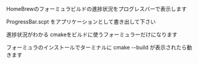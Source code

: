HomeBrewのフォーミュラビルドの進捗状況をプログレスバーで表示します

ProgressBar.scpt をアプリケーションとして書き出して下さい

進捗状況がわかる cmakeをビルドに使うフォーミュラーだけになります

フォーミュラのインストールでターミナルに cmake --build が表示されたら動きます
